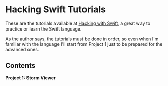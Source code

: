 # Hacking Swift Tutorials

These are the tutorials available at [Hacking with Swift](https://www.hackingwithswift.com/), a great way to practice or learn the Swift language.

As the author says, the tutorials must be done in order, so even when I'm familiar with the language I'll start from Project 1 just to be prepared for the advanced ones.

## Contents

**Project 1: Storm Viewer**
